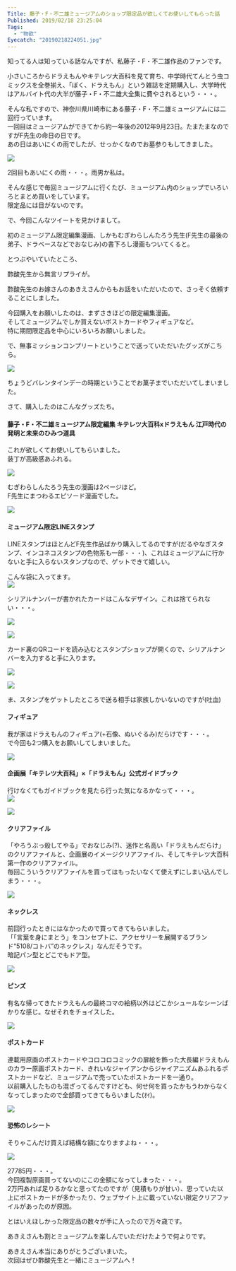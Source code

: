 ```yaml
---
Title: 藤子・F・不二雄ミュージアムのショップ限定品が欲しくてお使いしてもらった話
Published: 2019/02/18 23:25:04
Tags:
  - "物欲"
Eyecatch: "20190218224051.jpg"
---
```

知ってる人は知っている話なんですが、私藤子・F・不二雄作品のファンです。  

小さいころからドラえもんやキテレツ大百科を見て育ち、中学時代てんとう虫コミックスを全巻揃え、「ぼく、ドラえもん」という雑誌を定期購入し、大学時代はアルバイト代の大半が藤子・F・不二雄大全集に費やされるという・・・。  

そんな私ですので、神奈川県川崎市にある藤子・F・不二雄ミュージアムには二回行っています。  
一回目はミュージアムができてから約一年後の2012年9月23日。たまたまなのですがF先生の命日の日です。  
あの日はあいにくの雨でしたが、せっかくなのでお墓参りもしてきました。  

<?# Twitter 249784041853812736 /?>

![](20120923163628.jpg) 

2回目もあいにくの雨・・・。雨男か私は。  





そんな感じで毎回ミュージアムに行くたび、ミュージアム内のショップでいろいろとまとめ買いをしています。  
限定品には目がないのです。  

で、今回こんなツイートを見かけまして。  


<?# Twitter 1094080861673144322 /?>

初のミュージアム限定編集漫画、しかもむぎわらしんたろう先生(F先生の最後の弟子、ドラベースなどでおなじみ)の書下ろし漫画もついてくると。  

<?# Twitter 1094080882074218496 /?>

<?# Twitter 1094080955860414464 /?>

とつぶやいていたところ、

酢酸先生から無言リプライが。  
<?# Twitter 1094094842005577728 /?>

酢酸先生のお嫁さんのあきえさんからもお話をいただいたので、さっそく依頼することにしました。  

今回購入をお願いしたのは、まずさきほどの限定編集漫画。  
そしてミュージアムでしか買えないポストカードやフィギュアなど。  
特に期間限定品を中心にいろいろお願いしました。  

で、無事ミッションコンプリートということで送っていただいたグッズがこちら。  

![](20190218224051.jpg) 

ちょうどバレンタインデーの時期ということでお菓子までいただいてしまいました。  

さて、購入したのはこんなグッズたち。  

#### 藤子・F・不二雄ミュージアム限定編集 キテレツ大百科xドラえもん 江戸時代の発明と未来のひみつ道具  
これが欲しくてお使いしてもらいました。  
装丁が高級感あふれる。  


![](20190218231116.jpg) 



むぎわらしんたろう先生の漫画は2ページほど。  
F先生にまつわるエピソード漫画でした。 


![](20190218231320.jpg) 

 

#### ミュージアム限定LINEスタンプ  
LINEスタンプはほとんどF先生作品ばかり購入してるのですが(だるやなぎスタンプ、インコネコスタンプの色物系も一部・・・)、これはミュージアムに行かないと手に入らないスタンプなので、ゲットできて嬉しい。  

こんな袋に入ってます。  
![](20190218224106.jpg) 

シリアルナンバーが書かれたカードはこんなデザイン。これは捨てられない・・・。  

![](20190218224230.jpg) 

![](20190218224216.jpg) 

カード裏のQRコードを読み込むとスタンプショップが開くので、シリアルナンバーを入力すると手に入ります。  

![](20190218224224.jpg) 

![](20190218224219.jpg) 

ま、スタンプをゲットしたところで送る相手は家族しかいないのですが(吐血)  

#### フィギュア  
我が家はドラえもんのフィギュア(+石像、ぬいぐるみ)だらけです・・・。  
で今回も2つ購入をお願いしてしまいました。

![](20190218231335.jpg) 


#### 企画展「キテレツ大百科」×「ドラえもん」公式ガイドブック
行けなくてもガイドブックを見たら行った気になるかなって・・・。  
![](20190218225724.png) 
<?# EmbedLink "http://fujiko-museum.com/exhibition/" /?>

![](20190218231343.jpg) 


#### クリアファイル  
「やろうぶっ殺してやる」でおなじみ(?)、迷作と名高い「ドラえもんだらけ」のクリアファイルと、企画展のイメージクリアファイル、そしてキテレツ大百科第一作のクリアファイル。  
毎回こういうクリアファイルを買ってはもったいなくて使えずにしまい込んでしまう・・・。  

![](20190218231352.jpg) 


#### ネックレス  
前回行ったときにはなかったので買ってきてもらいました。  
「「言葉を身にまとう」をコンセプトに、アクセサリーを展開するブランド“5108/コトバ”のネックレス」なんだそうです。  
暗記パン型とどこでもドア型。  

![](20190218231447.jpg) 


#### ピンズ  
有名な帰ってきたドラえもんの最終コマの絵柄以外はどこかシュールなシーンばかりな感じ。なぜそれをチョイスした。  

![](20190218231451.jpg) 


#### ポストカード  
連載用原画のポストカードやコロコロコミックの扉絵を飾った大長編ドラえもんのカラー原画ポストカード、きれいなジャイアンからジャイアニズムあふれるポストカードなど、ミュージアムで売っていたポストカードを一通り。  
以前購入したものも混ざってるんですけども、何せ何を買ったかもうわからなくなってしまったので全部買ってきてもらいました(ｵｲ)。  

![](20190218231501.jpg) 

#### 恐怖のレシート  
そりゃこんだけ買えば結構な額になりますよね・・・。  

![](20190218231644.jpg) 

27785円・・・。  
今回複製原画買ってないのにこの金額になってしまった・・・。  
2万円あれば足りるかなと思ってたのですが（見積もりが甘い）、思っていた以上にポストカードが多かったり、ウェブサイト上に載っていない限定クリアファイルがあったのが原因。    

とはいえほしかった限定品の数々が手に入ったので万々歳です。

あきえさんも割とミュージアムを楽しんでいただけたようで何よりです。  



<?# EmbedLink "https://blog.akienote.com/entry/20190218/1550494880" /?>


  
あきえさん本当にありがとうございまいた。  
次回はぜひ酢酸先生と一緒にミュージアムへ！  